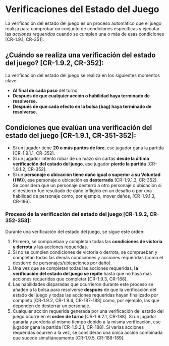 # Verificaciones del Estado del Juego

La verificación del estado del juego es un proceso automático que el juego realiza para comprobar un conjunto de condiciones específicas y ejecutar las *acciones requeridas* cuando se cumplen una o más de esas condiciones [CR-1.9.1, CR-351].

## **¿Cuándo se realiza una verificación del estado del juego?** [CR-1.9.2, CR-352]:

La verificación del estado del juego se realiza en los siguientes momentos clave:

- **Al final de cada paso** del turno.
- **Después de que cualquier acción o habilidad haya terminado de resolverse.**
- **Después de que cada efecto en la bolsa (bag) haya terminado de resolverse.**

## **Condiciones que evalúan una verificación del estado del juego** [CR-1.9.1, CR-351-352]:

- Si un jugador tiene **20 o más puntos de lore**, ese jugador gana la partida [CR-1.9.1.1, CR-352].
- Si un jugador intentó robar de un mazo sin cartas **desde la última verificación del estado del juego**, ese jugador **pierde la partida** [CR-1.9.1.2, CR-352].
- Si un **personaje o ubicación tiene daño igual o superior a su Voluntad ({W})**, ese personaje o ubicación es **desterrado** [CR-1.9.1.3, CR-352]. Se considera que un personaje desterró a otro personaje o ubicación si el destierro fue resultado de daño infligido en un desafío o por una habilidad de personaje como, por ejemplo, mover daños, [CR-1.9.1.3, CR-186].

### **Proceso de la verificación del estado del juego** [CR-1.9.2, CR-352-353]:

Durante una verificación del estado del juego, se sigue este orden:

1. Primero, se comprueban y completan todas las **condiciones de victoria y derrota** y las acciones requeridas.
2. Si no se cumplen condiciones de victoria o derrota, se comprueban y completan todas las demás condiciones y acciones requeridas (como el destierro de personajes/ubicaciones por daño).
3. Una vez que se completan todas las acciones requeridas, **la verificación del estado del juego se repite** hasta que no haya más acciones requeridas que completar [CR-1.9.3, CR-188].
4. Las habilidades disparadas que ocurrieron durante este proceso se añaden a la bolsa para resolverse **después** de que la verificación del estado del juego y todas las acciones requeridas hayan finalizado por completo [CR-1.9.2, CR-1.9.4, CR-187-188] como, por ejemplo, las que dependen de desterrar un personaje.
5. Cualquier acción requerida generada por una verificación del estado del juego ocurre en el **orden de turno** [CR-1.9.2.1, CR-188]. Si un jugador ganaría y perdería al mismo tiempo debido a la misma verificación, ese jugador gana la partida [CR-1.9.2.1, CR-188]. Si varias acciones requeridas ocurren a la vez, se consideran una única acción combinada que sucede simultáneamente [CR-1.9.5, CR-188-189].

